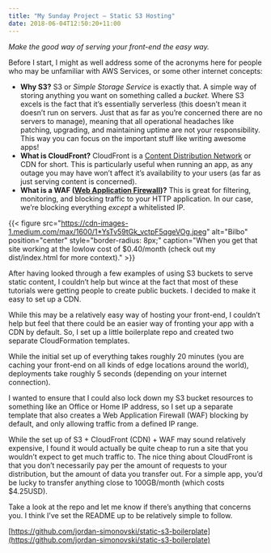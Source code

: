 ```yaml
---
title: "My Sunday Project — Static S3 Hosting"
date: 2018-06-04T12:50:20+11:00
---
```


*Make the good way of serving your front-end the easy way.*

Before I start, I might as well address some of the acronyms here for people who may be unfamiliar with AWS Services, or some other internet concepts:

*   **Why S3?** S3 or _Simple Storage Service_ is exactly that. A simple way of storing anything you want on something called a _bucket._ Where S3 excels is the fact that it’s essentially serverless (this doesn’t mean it doesn’t run on servers. Just that as far as you’re concerned there are no servers to manage), meaning that all operational headaches like patching, upgrading, and maintaining uptime are not your responsibility. This way you can focus on the important stuff like writing awesome apps!
*   **What is CloudFront?** CloudFront is a [Content Distribution Network](https://en.wikipedia.org/wiki/Content_delivery_network) or CDN for short. This is particularly useful when running an app, as any outage you may have won’t affect it’s availability to your users (as far as just serving content is concerned).
*   **What is a WAF (**[**Web Application Firewall**](https://en.wikipedia.org/wiki/Web_application_firewall)**)?** This is great for filtering, monitoring, and blocking traffic to your HTTP application. In our case, we’re blocking everything _except_ a whitelisted IP.

{{< figure src="https://cdn-images-1.medium.com/max/1600/1*YsTv59tGk_vctpF5qgeVOg.jpeg" alt="Bilbo" position="center" style="border-radius: 8px;" caption="When you get that site working at the lowlow cost of $0.40/month (check out my dist/index.html for more context)." >}}

After having looked through a few examples of using S3 buckets to serve static content, I couldn’t help but wince at the fact that most of these tutorials were getting people to create public buckets. I decided to make it easy to set up a CDN.

While this may be a relatively easy way of hosting your front-end, I couldn’t help but feel that there could be an easier way of fronting your app with a CDN by default. So, I set up a little boilerplate repo and created two separate CloudFormation templates.

While the initial set up of everything takes roughly 20 minutes (you are caching your front-end on all kinds of edge locations around the world), deployments take roughly 5 seconds (depending on your internet connection).

I wanted to ensure that I could also lock down my S3 bucket resources to something like an Office or Home IP address, so I set up a separate template that also creates a Web Application Firewall (WAF) blocking by default, and only allowing traffic from a defined IP range.

While the set up of S3 + CloudFront (CDN) + WAF may sound relatively expensive, I found it would actually be quite cheap to run a site that you wouldn’t expect to get much traffic to. The nice thing about CloudFront is that you don’t necessarily pay per the amount of requests to your distribution, but the amount of data you transfer out. For a simple app, you’d be lucky to transfer anything close to 100GB/month (which costs $4.25USD).

Take a look at the repo and let me know if there’s anything that concerns you. I think I’ve set the README up to be relatively simple to follow.

[https://github.com/jordan-simonovski/static-s3-boilerplate](https://github.com/jordan-simonovski/static-s3-boilerplate)
